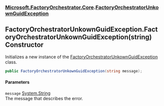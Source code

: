 ### [Microsoft.FactoryOrchestrator.Core](Microsoft_FactoryOrchestrator_Core.md 'Microsoft.FactoryOrchestrator.Core').[FactoryOrchestratorUnkownGuidException](FactoryOrchestratorUnkownGuidException.md 'Microsoft.FactoryOrchestrator.Core.FactoryOrchestratorUnkownGuidException')
## FactoryOrchestratorUnkownGuidException.FactoryOrchestratorUnkownGuidException(string) Constructor
Initializes a new instance of the [FactoryOrchestratorUnkownGuidException](FactoryOrchestratorUnkownGuidException.md 'Microsoft.FactoryOrchestrator.Core.FactoryOrchestratorUnkownGuidException') class.  
```csharp
public FactoryOrchestratorUnkownGuidException(string message);
```
#### Parameters
<a name='Microsoft_FactoryOrchestrator_Core_FactoryOrchestratorUnkownGuidException_FactoryOrchestratorUnkownGuidException(string)_message'></a>
`message` [System.String](https://docs.microsoft.com/en-us/dotnet/api/System.String 'System.String')  
The message that describes the error.
  
